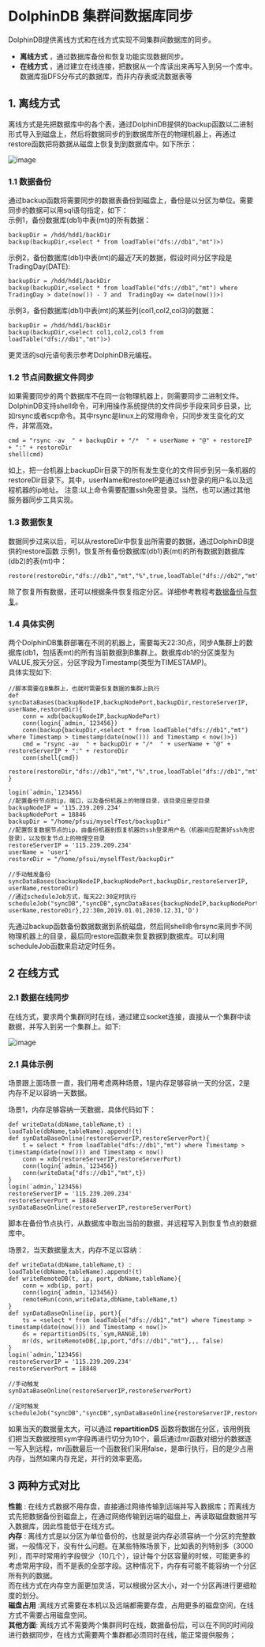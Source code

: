 # DolphinDB 集群间数据库同步
DolphinDB提供离线方式和在线方式实现不同集群间数据库的同步。 
* __离线方式__ ，通过数据库备份和恢复功能实现数据同步。
* __在线方式__ ，通过建立在线连接，把数据从一个库读出来再写入到另一个库中。
数据库指DFS分布式的数据库，而非内存表或流数据表等

## 1. 离线方式
离线方式是先把数据库中的各个表，通过DolphinDB提供的backup函数以二进制形式导入到磁盘上，然后将数据同步的到数据库所在的物理机器上，再通过restore函数把将数据从磁盘上恢复到到数据库中。如下所示：  

![image](https://github.com/dolphindb/Tutorials_CN/raw/master/images/datasync/1.png)   

### 1.1 数据备份
通过backup函数将需要同步的数据表备份到磁盘上，备份是以分区为单位。需要同步的数据可以用sql语句指定，如下：  
示例1，备份数据库(db1)中表(mt)的所有数据：
```
backupDir = /hdd/hdd1/backDir		
backup(backupDir,<select * from loadTable("dfs://db1","mt")>)
```

示例2，备份数据库(db1)中表(mt)的最近7天的数据，假设时间分区字段是TradingDay(DATE):
```
backupDir = /hdd/hdd1/backDir		
backup(backupDir,<select * from loadTable("dfs://db1","mt") where TradingDay > date(now()) - 7 and  TradingDay <= date(now())>)
```

示例3，备份数据库(db1)中表(mt)的某些列(col1,col2,col3)的数据：
```
backupDir = /hdd/hdd1/backDir		
backup(backupDir,<select col1,col2,col3 from loadTable("dfs://db1","mt")>)
```
更灵活的sql元语句表示参考DolphinDB元编程。

### 1.2 节点间数据文件同步
如果需要同步的两个数据库不在同一台物理机器上，则需要同步二进制文件。DolphinDB支持shell命令，可利用操作系统提供的文件同步手段来同步目录，比如rsync或者scp命令。其中rsync是linux上的常用命令，只同步发生变化的文件，非常高效。
```
cmd = "rsync -av  " + backupDir + "/*  " + userName + "@" + restoreIP + ":" + restoreDir 
shell(cmd)
```
如上，把一台机器上backupDir目录下的所有发生变化的文件同步到另一条机器的restoreDir目录下。其中，userName和restoreIP是通过ssh登录的用户名以及远程机器的ip地址。
注意:以上命令需要配置ssh免密登录。当然，也可以通过其他服务器同步工具实现。

### 1.3 数据恢复
数据同步过来以后，可以从restoreDir中恢复出所需要的数据，通过DolphinDB提供的restore函数
示例1，恢复所有备份数据库(db1)表(mt)的所有数据到数据库(db2)的表(mt)中：
```
restore(restoreDir,"dfs://db1","mt","%",true,loadTable("dfs://db2","mt"))
```
除了恢复所有数据，还可以根据条件恢复指定分区。详细参考教程考[数据备份与恢复](https://github.com/dolphindb/Tutorials_CN/blob/master/restore-backup.md)。

### 1.4 具体实例
两个DolphinDB集群部署在不同的机器上，需要每天22:30点，同步A集群上的数据库(db1，包括表mt)的所有当前数据到B集群上。数据库db1的分区类型为VALUE,按天分区，分区字段为Timestamp(类型为TIMESTAMP)。    
具体实现如下:
```
//脚本需要在B集群上，也就时需要恢复数据的集群上执行
def syncDataBases(backupNodeIP,backupNodePort,backupDir,restoreServerIP, userName,restoreDir){
	conn = xdb(backupNodeIP,backupNodePort)
	conn(login{`admin,`123456})
	conn(backup{backupDir,<select * from loadTable("dfs://db1","mt") where Timestamp > timestamp(date(now())) and Timestamp < now()>})
	cmd = "rsync -av  " + backupDir + "/*  " + userName + "@" + restoreServerIP + ":" + restoreDir 
	conn(shell{cmd})
	restore(restoreDir,"dfs://db1","mt","%",true,loadTable("dfs://db1","mt"))
}

login(`admin,`123456)
//配置备份节点的ip，端口，以及备份机器上的物理目录，该目录应是空目录
backupNodeIP = '115.239.209.234' 
backupNodePort = 18846
backupDir = "/home/pfsui/myselfTest/backupDir"
//配置恢复数据节点的ip，由备份机器到恢复机器的ssh登录用户名（机器间应配置好ssh免密登录），以及恢复节点上的物理空目录
restoreServerIP = '115.239.209.234'
userName = 'user1'
restoreDir = "/home/pfsui/myselfTest/backupDir"

//手动触发备份
syncDataBases(backupNodeIP,backupNodePort,backupDir,restoreServerIP, userName,restoreDir)
//通过scheduleJob方式，每天22:30定时执行
scheduleJob("syncDB","syncDB",syncDataBases{backupNodeIP,backupNodePort,backupDir,restoreServerIP, userName,restoreDir},22:30m,2019.01.01,2030.12.31,'D')
```
先通过backup函数备份数据数据到系统磁盘，然后同shell命令rsync来同步不同物理机器上的目录，最后同restore函数来恢复数据到数据库。可以利用scheduleJob函数来启动定时任务。

## 2 在线方式
### 2.1 数据在线同步
在线方式，要求两个集群同时在线，通过建立socket连接，直接从一个集群中读数据，并写入到另一个集群上。如下:

![image](https://github.com/dolphindb/Tutorials_CN/raw/master/images/datasync/2.png) 


### 2.1 具体示例
场景跟上面场景一直，我们用考虑两种场景，1是内存足够容纳一天的分区，2是内存不足以容纳一天数据。

场景1，内存足够容纳一天数据，具体代码如下：
```
def writeData(dbName,tableName,t) : loadTable(dbName,tableName).append!(t)
def synDataBaseOnline(restoreServerIP,restoreServerPort){
	t = select * from loadTable("dfs://db1","mt") where Timestamp > timestamp(date(now())) and Timestamp < now()
	conn = xdb(restoreServerIP,restoreServerPort)
	conn(login{`admin,`123456})
	conn(writeData{"dfs://db1","mt",t})
}
login(`admin,`123456)
restoreServerIP = '115.239.209.234'
restoreServerPort = 18848
synDataBaseOnline(restoreServerIP,restoreServerPort)
```
脚本在备份节点执行，从数据库中取出当前的数据，并远程写入到恢复节点的数据库中。

场景2，当天数据量太大，内存不足以容纳：
```
def writeData(dbName,tableName,t) : loadTable(dbName,tableName).append!(t)
def writeRemoteDB(t, ip, port, dbName,tableName){
	conn = xdb(ip, port)
	conn(login{`admin,`123456})
	remoteRun(conn,writeData,dbName,tableName,t)
}
def synDataBaseOnline(ip, port){
	ts = <select * from loadTable("dfs://db1","mt") where Timestamp > timestamp(date(now())) and Timestamp < now()>
	ds = repartitionDS(ts,`sym,RANGE,10)
	mr(ds, writeRemoteDB{,ip,port,"dfs://db1","mt"},,, false)
}
login(`admin,`123456)
restoreServerIP = '115.239.209.234'
restoreServerPort = 18848

//手动触发
synDataBaseOnline(restoreServerIP,restoreServerPort)

//定时触发
scheduleJob("syncDB","syncDB",synDataBaseOnline{restoreServerIP,restoreServerPort},22:30m,2019.01.01,2030.12.31,'D')
```
如果当天的数据量太大，可以通过 __repartitionDS__ 函数将数据在分区，该用例我们把当天数据按照sym字段再进行切分为10个，最后通过mr函数对细分的数据逐一写入到远程，mr函数最后一个函数我们采用false，是串行执行，目的是少占用内存，当然如果内存充足，并行的效率更高。

## 3 两种方式对比
__性能__ : 在线方式数据不用存盘，直接通过网络传输到远端并写入数据库；而离线方式先把数据备份到磁盘上，在通过网络传输到远端的磁盘上，再读取磁盘数据并写入数据库，因此性能低于在线方式。  
__内存__ : 离线方式是以分区为单位备份的，也就是说内存必须容纳一个分区的完整数据，一般情况下，没有什么问题。在某些特殊场景下，比如表的列特别多（3000列），而平时常用的字段很少（10几个），设计每个分区容量的时候，可能更多的考虑常用字段，而不是表的全部字段。这种情况下，内存有可能不能容纳一个分区所有列的数据。   
而在线方式在内存空方面更加灵活，可以根据分区大小，对一个分区再进行更细粒度的划分。  
__磁盘占用__ :离线方式需要在本机以及远端都需要存盘，占用更多的磁盘空间，在线方式不需要占用磁盘空间。  
__其他方面__: 离线方式不需要两个集群同时在线，数据备份后，可以在不同的时间段进行数据同步，在线方式需要两个集群都必须同时在线，能正常提供服务；  
